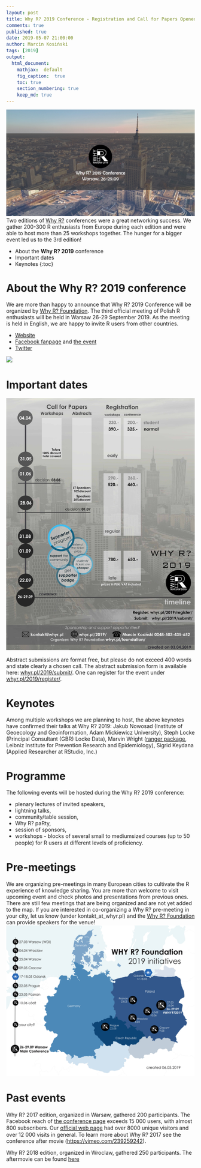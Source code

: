 ```yaml
---
layout: post
title: Why R? 2019 Conference - Registration and Call for Papers Opened
comments: true
published: true
date: 2019-05-07 21:00:00
author: Marcin Kosiński
tags: [2019]
output:
  html_document:
    mathjax:  default
    fig_caption:  true
    toc: true
    section_numbering: true
    keep_md: true
---
```


<img src="/images/fulls/whyr2019/tlosptronam_small.jpg" class="fit image"> Two editions of [Why R?](http://whyr.pl/) conferences were a great networking success. We gather 200-300 R enthusiasts from Europe during each edition and were able to host more than 25 workshops together. The hunger for a bigger event led us to the 3rd edition!

* About the **Why R? 2019** conference
* Important dates
* Keynotes
{:toc}

# About the **Why R? 2019** conference


We are more than happy to announce that Why R? 2019 Conference will be organized by [Why R? Foundation](http://whyr.pl/foundation/tags/#info). The third official meeting of Polish R enthusiasts will be held in Warsaw 26-29 September 2019. As the meeting is held in English, we are happy to invite R users from other countries. 

- [Website](http://whyr.pl/2019/)
- [Facebook fanpage](https://www.facebook.com/whyRconf/) and [the event](https://www.facebook.com/events/430031041106285/)
- [Twitter](https://twitter.com/whyRconf)

<img src="/images/fulls/whyr2019/onepagre_small_small.jpg" class="fit image">

# Important dates

<img src="/images/fulls/whyr2019/timeline_small.jpg" class="fit image">

Abstract submissions are format free, but please do not exceed 400 words and state clearly a chosen call. The abstract submission form is available here: [whyr.pl/2019/submit/](https://whyr2018.evenea.pl/?lang=en). One can register for the event under [whyr.pl/2019/register/](http://whyr.pl/2019/register/).

# Keynotes

Among multiple workshops we are planning to host, the above keynotes have confirmed their talks at Why R? 2019: Jakub Nowosad (Institute of Geoecology and Geoinformation, Adam Mickiewicz University), Steph Locke (Principal Consultant (GBR) Locke Data), Marvin Wright ([ranger package](https://cran.r-project.org/web/packages/ranger/index.html), Leibniz Institute for Prevention Research and Epidemiology), Sigrid Keydana (Applied Researcher at RStudio, Inc.)

# Programme

The following events will be hosted during the Why R? 2019 conference: 
- plenary lectures of invited speakers, 
- lightning talks, 
- community/table session, 
- Why R? paRty, 
- session of sponsors, 
- workshops - blocks of several small to mediumsized courses (up to 50 people) for R users at diﬀerent levels of proﬁciency.


# Pre-meetings

We are organizing pre-meetings in many European cities to cultivate the R experience of knowledge sharing. You are more than welcome to visit upcoming event and check photos and presentations from previous ones. There are still few meetings that are being organized and are not yet added to the map. If you are interested in co-organizing a Why R? pre-meeting in your city, let us know (under kontakt_at_whyr.pl) and the [Why R? Foundation](http://whyr.pl/foundation/#blog) can provide speakers for the venue!
<img src="/images/fulls/whyr2019/europa_whyr2019_06_05.jpg" class="fit image">


# Past events

Why R? 2017 edition, organized in Warsaw, gathered 200 participants. The Facebook reach of [the conference page](https://www.facebook.com/whyRconf/) exceeds 15 000 users, with almost 800 subscribers. Our [oﬃcial web page](http://whyr.pl) had over 8000 unique visitors and over 12 000 visits in general. To learn more about Why R? 2017 see the conference after movie (https://vimeo.com/239259242).

Why R? 2018 edition, organized in Wroclaw, gathered 250 participants. The aftermovie can be found [here](https://www.youtube.com/watch?v=NNsceaqEP1w)
